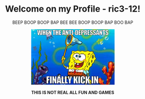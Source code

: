 <div align="center">
    <h1>Welcome on my Profile - ric3-12!</h1>
    <p>BEEP BOOP BOOP BAP BEE BEE BOOP BOOP BAP BOO BAP</p>
</div>

<div align="center">
    
![Screenshot](funny_spongebob_meme_1.jpg)

**THIS IS NOT REAL ALL FUN AND GAMES**

